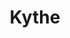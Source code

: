 ---
codehost: https://github.com/https://github.com/kythe/kythe
logohandle: kytheio
sort: kythe
title: Kythe
website: https://kythe.io/
---